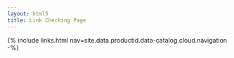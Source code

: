 ```yaml
---
layout: html5
title: Link Checking Page
---
```

{% include links.html nav=site.data.productid.data-catalog.cloud.navigation -%}
